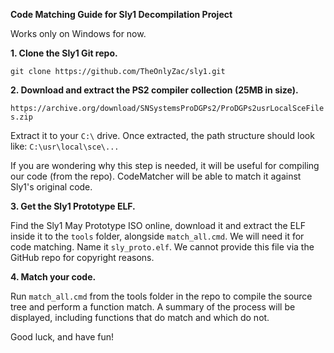 __Code Matching Guide for Sly1 Decompilation Project__

Works only on Windows for now.

**1. Clone the Sly1 Git repo.**

`git clone https://github.com/TheOnlyZac/sly1.git`

**2. Download and extract the PS2 compiler collection (25MB in size).**

`https://archive.org/download/SNSystemsProDGPs2/ProDGPs2usrLocalSceFiles.zip`

Extract it to your `C:\` drive.
Once extracted, the path structure should look like: `C:\usr\local\sce\...`

If you are wondering why this step is needed, it will be useful for compiling our code (from the repo).
CodeMatcher will be able to match it against Sly1's original code.

**3. Get the Sly1 Prototype ELF.**

Find the Sly1 May Prototype ISO online, download it and extract the ELF inside it to the `tools` folder, alongside `match_all.cmd`. We will need it for code matching. Name it `sly_proto.elf`.
We cannot provide this file via the GitHub repo for copyright reasons.

**4. Match your code.**

Run `match_all.cmd` from the tools folder in the repo to compile the source tree and perform a function match.
A summary of the process will be displayed, including functions that do match and which do not.

Good luck, and have fun!